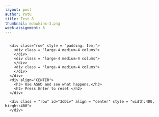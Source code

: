 ```yaml
---
layout: post
author: Putu
title: Test 8
thumbnail: mdawkins-3.png
week-assignment: 8
---
```


<script src= "https://cdnjs.cloudflare.com/ajax/libs/three.js/87/three.js"></script>
<script src="../code/nazel/nazel-snips/dat.gui.min.js"></script>
<script src="../code/nazel/nazel-snips/OrbitControls.js"></script>
<div class="grid-container" >
  <div class="large-12 columns" >

      <div class="row" style = "padding: 1em;">
        <div class = "large-4 medium-4 colums">
        </div>
        <div class = "large-4 medium-4 colums">
        </div>
        <div class = "large-4 medium-4 colums">
        </div>
      </div>
      <div align="CENTER">
        <h3> Use ASWD and see what happens.</h3>
        <h2> Press Enter to reset </h2>
      </div>

      <div class = "row" id="3dDiv" align = "center" style = "width:400, hieght:400">
      </div>

  </div> <!-- end large colummn -->
</div><!-- end grid container-->

<script src="/../code/putu/mdawkins-8.js"></script>
